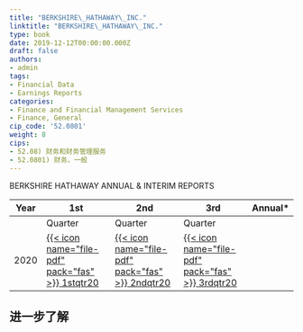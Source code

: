 ```yaml
---
title: "BERKSHIRE\_HATHAWAY\_INC."
linktitle: "BERKSHIRE\_HATHAWAY\_INC."
type: book
date: 2019-12-12T00:00:00.000Z
draft: false
authors:
- admin
tags:
- Financial Data
- Earnings Reports
categories:
- Finance and Financial Management Services
- Finance, General
cip_code: '52.0801'
weight: 8
cips:
- 52.08) 财务和财务管理服务
- 52.0801) 财务，一般
---
```


BERKSHIRE HATHAWAY ANNUAL & INTERIM REPORTS

| Year | 1st | 2nd | 3rd | Annual* |
| - | - | - | - | - |
|   |  Quarter |  Quarter |  Quarter |   |
| 2020 | [{{< icon name="file-pdf" pack="fas" >}} 1stqtr20](https://www.berkshirehathaway.com/qtrly/1stqtr20.pdf) |	[{{< icon name="file-pdf" pack="fas" >}} 2ndqtr20](https://www.berkshirehathaway.com/qtrly/2ndqtr20.pdf) | [{{< icon name="file-pdf" pack="fas" >}} 3rdqtr20](https://www.berkshirehathaway.com/qtrly/3rdqtr20.pdf) |


## 进一步了解
